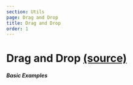```yaml
---
section: Utils
page: Drag and Drop
title: Drag and Drop
order: 1
---
```



Drag and Drop [(source)](https://github.com/bullhorn/novo-elements/blob/master/projects/novo-elements/src/elements/drag-drop)
====================================================================================================


##### Basic Examples

<code-example example="drag-drop"></code-example>